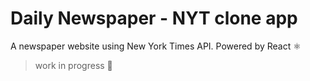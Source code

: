 # Daily Newspaper - NYT clone app
A newspaper website using New York Times API. Powered by React ⚛

> work in progress 🚧
